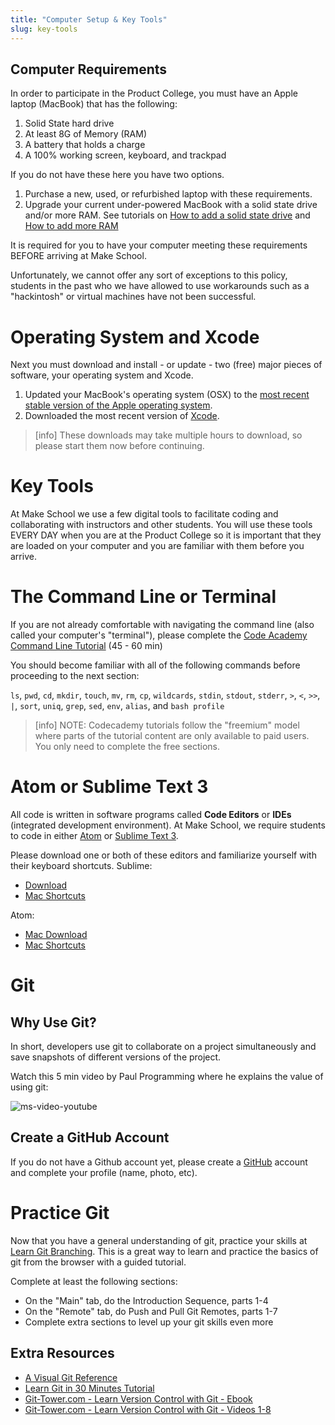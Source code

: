 ```yaml
---
title: "Computer Setup & Key Tools"
slug: key-tools
---
```


## Computer Requirements

In order to participate in the Product College, you must have an Apple laptop (MacBook) that has the following:

1. Solid State hard drive
2. At least 8G of Memory (RAM)
3. A battery that holds a charge
4. A 100% working screen, keyboard, and trackpad

If you do not have these here you have two options.

1. Purchase a new, used, or refurbished laptop with these requirements.
2. Upgrade your current under-powered MacBook with a solid state drive and/or more RAM. See tutorials on [How to add a solid state drive](https://www.cnet.com/how-to/upgrade-your-macbook-install-ssd-hard-drive/) and [How to add more RAM](https://support.apple.com/en-us/HT201165)

It is required for you to have your computer meeting these requirements BEFORE arriving at Make School.

Unfortunately, we cannot offer any sort of exceptions to this policy, students in the past who we have allowed to use workarounds such as a "hackintosh" or virtual machines have not been successful.

# Operating System and Xcode

Next you must download and install - or update - two (free) major pieces of software, your operating system and Xcode.

1. Updated your MacBook's operating system (OSX) to the [most recent stable version of the Apple operating system](https://www.apple.com/macos/how-to-upgrade/).
2. Downloaded the most recent version of [Xcode](https://developer.apple.com/xcode/).

> [info]
These downloads may take multiple hours to download, so please start them now before continuing.


# Key Tools

At Make School we use a few digital tools to facilitate coding and collaborating with instructors and other students. You will use these tools EVERY DAY when you are at the Product College so it is important that they are loaded on your computer and you are familiar with them before you arrive.

# The Command Line or Terminal

If you are not already comfortable with navigating the command line (also called your computer's "terminal"), please complete the [Code Academy Command Line Tutorial](https://www.codecademy.com/learn/learn-the-command-line) (45 - 60 min)

You should become familiar with all of the following commands before proceeding to the next section:

`ls`, `pwd`, `cd`, `mkdir`, `touch`, `mv`, `rm`, `cp`, `wildcards`, `stdin`, `stdout`, `stderr`, `>`, `<`, `>>`, `|`, `sort`, `uniq`, `grep`, `sed`, `env`, `alias`, and `bash profile`

> [info]
NOTE: Codecademy tutorials follow the "freemium" model where parts of the tutorial content are only available to paid users. You only need to complete the free sections.

# Atom or Sublime Text 3

All code is written in software programs called **Code Editors** or **IDEs** (integrated development environment). At Make School, we require students to code in either [Atom](https://atom.io/) or [Sublime Text 3](https://www.sublimetext.com/3).

Please download one or both of these editors and familiarize yourself with their keyboard shortcuts.
Sublime:
* [Download](https://www.sublimetext.com/3)
* [Mac Shortcuts](https://gist.github.com/paulovera/4486672)

Atom:
* [Mac Download](https://atom.io/download/mac)
* [Mac Shortcuts](https://www.shortcutfoo.com/app/dojos/atom-mac/cheatsheet)

# Git

## Why Use Git?
In short, developers use git to collaborate on a project simultaneously and save snapshots of different versions of the project.

Watch this 5 min video by Paul Programming where he explains the value of using git:

![ms-video-youtube](https://www.youtube.com/watch?v=OqmSzXDrJBk)

## Create a GitHub Account
If you do not have a Github account yet, please create a [GitHub](https://github.com/) account and complete your profile (name, photo, etc).

# Practice Git

Now that you have a general understanding of git, practice your skills at [Learn Git Branching](https://learngitbranching.js.org/). This is a great way to learn and practice the basics of git from the browser with a guided tutorial.

Complete at least the following sections:
* On the "Main" tab, do the Introduction Sequence, parts 1-4
* On the "Remote" tab, do Push and Pull Git Remotes, parts 1-7
* Complete extra sections to level up your git skills even more

## Extra Resources

* [A Visual Git Reference](https://marklodato.github.io/visual-git-guide/index-en.html)
* [Learn Git in 30 Minutes Tutorial](https://tutorialzine.com/2016/06/learn-git-in-30-minutes)
* [Git-Tower.com - Learn Version Control with Git - Ebook](https://www.git-tower.com/learn/git/ebook/en/command-line/introduction)
* [Git-Tower.com - Learn Version Control with Git - Videos 1-8](https://www.git-tower.com/learn/git/videos#episodes)
